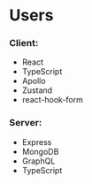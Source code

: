# Users
### Client:
- React
- TypeScript
- Apollo
- Zustand
- react-hook-form

### Server:
- Express
- MongoDB
- GraphQL
- TypeScript
